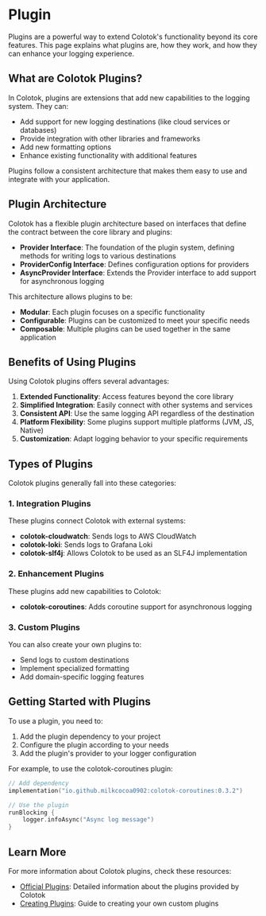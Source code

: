 # Plugin

Plugins are a powerful way to extend Colotok's functionality beyond its core features. This page explains what plugins are, how they work, and how they can enhance your logging experience.

## What are Colotok Plugins?

In Colotok, plugins are extensions that add new capabilities to the logging system. They can:

- Add support for new logging destinations (like cloud services or databases)
- Provide integration with other libraries and frameworks
- Add new formatting options
- Enhance existing functionality with additional features

Plugins follow a consistent architecture that makes them easy to use and integrate with your application.

## Plugin Architecture

Colotok has a flexible plugin architecture based on interfaces that define the contract between the core library and plugins:

- **Provider Interface**: The foundation of the plugin system, defining methods for writing logs to various destinations
- **ProviderConfig Interface**: Defines configuration options for providers
- **AsyncProvider Interface**: Extends the Provider interface to add support for asynchronous logging

This architecture allows plugins to be:

- **Modular**: Each plugin focuses on a specific functionality
- **Configurable**: Plugins can be customized to meet your specific needs
- **Composable**: Multiple plugins can be used together in the same application

## Benefits of Using Plugins

Using Colotok plugins offers several advantages:

1. **Extended Functionality**: Access features beyond the core library
2. **Simplified Integration**: Easily connect with other systems and services
3. **Consistent API**: Use the same logging API regardless of the destination
4. **Platform Flexibility**: Some plugins support multiple platforms (JVM, JS, Native)
5. **Customization**: Adapt logging behavior to your specific requirements

## Types of Plugins

Colotok plugins generally fall into these categories:

### 1. Integration Plugins

These plugins connect Colotok with external systems:

- **colotok-cloudwatch**: Sends logs to AWS CloudWatch
- **colotok-loki**: Sends logs to Grafana Loki
- **colotok-slf4j**: Allows Colotok to be used as an SLF4J implementation

### 2. Enhancement Plugins

These plugins add new capabilities to Colotok:

- **colotok-coroutines**: Adds coroutine support for asynchronous logging

### 3. Custom Plugins

You can also create your own plugins to:

- Send logs to custom destinations
- Implement specialized formatting
- Add domain-specific logging features

## Getting Started with Plugins

To use a plugin, you need to:

1. Add the plugin dependency to your project
2. Configure the plugin according to your needs
3. Add the plugin's provider to your logger configuration

For example, to use the colotok-coroutines plugin:

```kotlin
// Add dependency
implementation("io.github.milkcocoa0902:colotok-coroutines:0.3.2")

// Use the plugin
runBlocking {
    logger.infoAsync("Async log message")
}
```

## Learn More

For more information about Colotok plugins, check these resources:

- [Official Plugins](Official-Plugin.md): Detailed information about the plugins provided by Colotok
- [Creating Plugins](Create-Plugin.md): Guide to creating your own custom plugins
